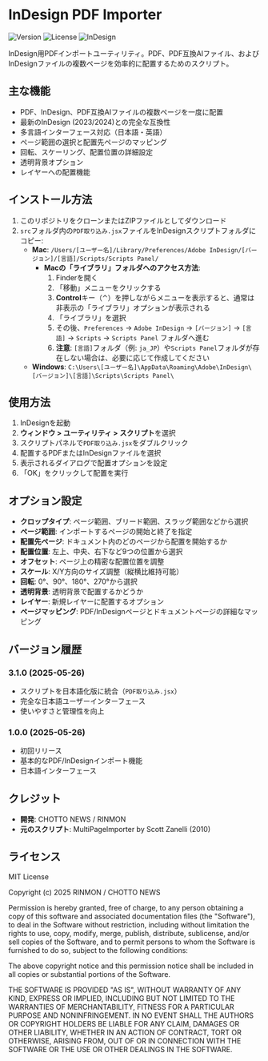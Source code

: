 # InDesign PDF Importer

![Version](https://img.shields.io/badge/version-3.1.0-blue.svg)
![License](https://img.shields.io/badge/license-MIT-green.svg)
![InDesign](https://img.shields.io/badge/InDesign-CC%202023+-orange.svg)

InDesign用PDFインポートユーティリティ。PDF、PDF互換AIファイル、およびInDesignファイルの複数ページを効率的に配置するためのスクリプト。

## 主な機能

* PDF、InDesign、PDF互換AIファイルの複数ページを一度に配置
* 最新のInDesign (2023/2024)との完全な互換性
* 多言語インターフェース対応（日本語・英語）
* ページ範囲の選択と配置先ページのマッピング
* 回転、スケーリング、配置位置の詳細設定
* 透明背景オプション
* レイヤーへの配置機能

## インストール方法

1. このリポジトリをクローンまたはZIPファイルとしてダウンロード
2. `src`フォルダ内の`PDF取り込み.jsx`ファイルをInDesignスクリプトフォルダにコピー:
   - **Mac**: `/Users/[ユーザー名]/Library/Preferences/Adobe InDesign/[バージョン]/[言語]/Scripts/Scripts Panel/`
     - **Macの「ライブラリ」フォルダへのアクセス方法**:
       1. Finderを開く
       2. 「移動」メニューをクリックする
       3. **Control**キー（⌃）を押しながらメニューを表示すると、通常は非表示の「ライブラリ」オプションが表示される
       4. 「ライブラリ」を選択
       5. その後、`Preferences` → `Adobe InDesign` → `[バージョン]` → `[言語]` → `Scripts` → `Scripts Panel` フォルダへ進む
       6. **注意**: `[言語]`フォルダ（例: `ja_JP`）や`Scripts Panel`フォルダが存在しない場合は、必要に応じて作成してください
   - **Windows**: `C:\Users\[ユーザー名]\AppData\Roaming\Adobe\InDesign\[バージョン]\[言語]\Scripts\Scripts Panel\`

## 使用方法

1. InDesignを起動
2. **ウィンドウ > ユーティリティ > スクリプト**を選択
3. スクリプトパネルで`PDF取り込み.jsx`をダブルクリック
4. 配置するPDFまたはInDesignファイルを選択
5. 表示されるダイアログで配置オプションを設定
6. 「OK」をクリックして配置を実行

## オプション設定

* **クロップタイプ**: ページ範囲、ブリード範囲、スラッグ範囲などから選択
* **ページ範囲**: インポートするページの開始と終了を指定
* **配置先ページ**: ドキュメント内のどのページから配置を開始するか
* **配置位置**: 左上、中央、右下など9つの位置から選択
* **オフセット**: ページ上の精密な配置位置を調整
* **スケール**: X/Y方向のサイズ調整（縦横比維持可能）
* **回転**: 0°、90°、180°、270°から選択
* **透明背景**: 透明背景で配置するかどうか
* **レイヤー**: 新規レイヤーに配置するオプション
* **ページマッピング**: PDF/InDesignページとドキュメントページの詳細なマッピング

## バージョン履歴

### 3.1.0 (2025-05-26)
- スクリプトを日本語化版に統合（`PDF取り込み.jsx`）
- 完全な日本語ユーザーインターフェース
- 使いやすさと管理性を向上

### 1.0.0 (2025-05-26)
- 初回リリース
- 基本的なPDF/InDesignインポート機能
- 日本語インターフェース

## クレジット

* **開発**: CHOTTO NEWS / RINMON
* **元のスクリプト**: MultiPageImporter by Scott Zanelli (2010)

## ライセンス

MIT License

Copyright (c) 2025 RINMON / CHOTTO NEWS

Permission is hereby granted, free of charge, to any person obtaining a copy
of this software and associated documentation files (the "Software"), to deal
in the Software without restriction, including without limitation the rights
to use, copy, modify, merge, publish, distribute, sublicense, and/or sell
copies of the Software, and to permit persons to whom the Software is
furnished to do so, subject to the following conditions:

The above copyright notice and this permission notice shall be included in all
copies or substantial portions of the Software.

THE SOFTWARE IS PROVIDED "AS IS", WITHOUT WARRANTY OF ANY KIND, EXPRESS OR
IMPLIED, INCLUDING BUT NOT LIMITED TO THE WARRANTIES OF MERCHANTABILITY,
FITNESS FOR A PARTICULAR PURPOSE AND NONINFRINGEMENT. IN NO EVENT SHALL THE
AUTHORS OR COPYRIGHT HOLDERS BE LIABLE FOR ANY CLAIM, DAMAGES OR OTHER
LIABILITY, WHETHER IN AN ACTION OF CONTRACT, TORT OR OTHERWISE, ARISING FROM,
OUT OF OR IN CONNECTION WITH THE SOFTWARE OR THE USE OR OTHER DEALINGS IN THE
SOFTWARE.
